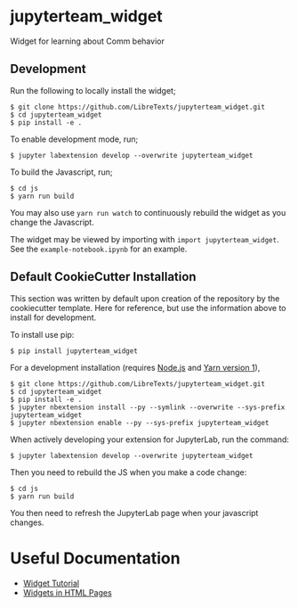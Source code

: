 jupyterteam_widget
===============================

Widget for learning about Comm behavior

Development
------------

Run the following to locally install the widget;

    $ git clone https://github.com/LibreTexts/jupyterteam_widget.git
    $ cd jupyterteam_widget
    $ pip install -e .

To enable development mode, run;

    $ jupyter labextension develop --overwrite jupyterteam_widget

To build the Javascript, run;

    $ cd js
    $ yarn run build

You may also use `yarn run watch` to continuously rebuild the widget as you change the Javascript.

The widget may be viewed by importing with `import jupyterteam_widget`. See the `example-notebook.ipynb` for an example.

Default CookieCutter Installation
------------

This section was written by default upon creation of the repository by the cookiecutter template. Here for reference, but use the information above to install for development.

To install use pip:

    $ pip install jupyterteam_widget

For a development installation (requires [Node.js](https://nodejs.org) and [Yarn version 1](https://classic.yarnpkg.com/)),

    $ git clone https://github.com/LibreTexts/jupyterteam_widget.git
    $ cd jupyterteam_widget
    $ pip install -e .
    $ jupyter nbextension install --py --symlink --overwrite --sys-prefix jupyterteam_widget
    $ jupyter nbextension enable --py --sys-prefix jupyterteam_widget

When actively developing your extension for JupyterLab, run the command:

    $ jupyter labextension develop --overwrite jupyterteam_widget

Then you need to rebuild the JS when you make a code change:

    $ cd js
    $ yarn run build

You then need to refresh the JupyterLab page when your javascript changes.

# Useful Documentation

 - [Widget Tutorial](https://ipywidgets.readthedocs.io/en/latest/examples/Widget%20Custom.html)
 - [Widgets in HTML Pages](https://ipywidgets.readthedocs.io/en/latest/embedding.html)
